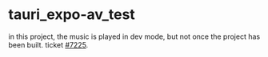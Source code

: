 # tauri_expo-av_test
in this project, the music is played in dev mode, but not once the project has been built.
ticket [#7225](https://github.com/tauri-apps/tauri/issues/7225).
